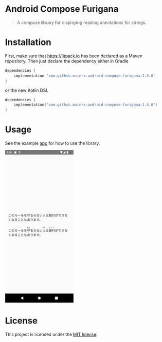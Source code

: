 # Android Compose Furigana

> A compose library for displaying reading annotations for strings.

# Installation

First, make sure that https://jitpack.io has been declared as a Maven repository. Then just declare
the dependency either in Gradle

```groovy
dependencies {
    implementation 'com.github.mainrs:android-compose-furigana:1.0.0'
}
```

or the new Kotlin DSL

```kotlin
dependencies {
    implementation("com.github.mainrs:android-compose-furigana:1.0.0")
}
```

# Usage

See the
example [app](./app/src/main/java/net/zerotask/libraries/android/compose/furigana/example/MainActivity.kt)
for how to use the library.

<img src="./fastlane/metadata/android/en-US/images/phoneScreenshots/showcase_1655658414135.png" alt="Example Screenshot" height="500"/>

# License

This project is licensed under the [MIT license](./license).
